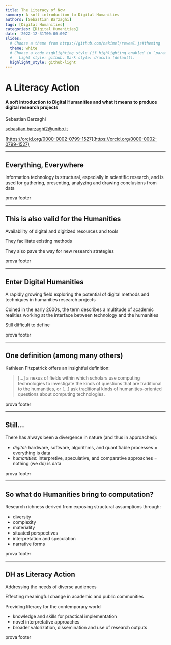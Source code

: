 ```yaml
---
title: The Literacy of Now
summary: A soft introduction to Digital Humanities
authors: [Sebastian Barzaghi]
tags: [Digital Humanities]
categories: [Digital Humanities]
date: '2022-12-31T00:00:00Z'
slides:
  # Choose a theme from https://github.com/hakimel/reveal.js#theming
  theme: white
  # Choose a code highlighting style (if highlighting enabled in `params.toml`)
  #   Light style: github. Dark style: dracula (default).
  highlight_style: github-light
---
```


# A Literacy Action

#### A soft introduction to Digital Humanities and what it means to produce digital research projects

Sebastian Barzaghi

[sebastian.barzaghi2@unibo.it](mailto:sebastian.barzaghi2@unibo.it)

[https://orcid.org/0000-0002-0799-1527](https://orcid.org/0000-0002-0799-1527)


---

## Everything, Everywhere
Information technology is structural, especially in scientific research, and is used for gathering, presenting, analyzing and  drawing conclusions from data

<div class="footer">
  prova footer
</div>

---

## This is also valid for the Humanities
Availability of digital and digitized resources and tools

They facilitate existing methods

They also pave the way for new research strategies

<div class="footer">
  prova footer
</div>

---

## Enter Digital Humanities
A rapidly growing field exploring the potential of digital methods and techniques in humanities research projects

Coined in the early 2000s, the term describes a multitude of academic realities working at the interface between technology and the humanities

Still difficult to define

<div class="footer">
  prova footer
</div>

---

## One definition (among many others)
Kathleen Fitzpatrick offers an insightful definition:

> [...] a nexus of fields within which scholars use computing technologies to investigate the kinds of questions that are traditional to the humanities, or [...] ask traditional kinds of humanities-oriented questions about computing technologies.

<div class="footer">
  prova footer
</div>

---

## Still...
There has always been a divergence in nature (and thus in approaches):
- _digital_: hardware, software, algorithms, and quantifiable processes = everything is data
- _humanities_: interpretive, speculative, and comparative approaches = nothing (we do) is data

<div class="footer">
  prova footer
</div>

---

## So what do Humanities bring to computation?
Research richness derived from exposing structural assumptions through:
- diversity
- complexity
- materiality
- situated perspectives
- interpretation and speculation
- narrative forms

<div class="footer">
  prova footer
</div>

---

## DH as Literacy Action

Addressing the needs of diverse audiences

Effecting meaningful change in academic and public communities

Providing literacy for the contemporary world
- knowledge and skills for practical implementation
- novel interpretative approaches
- broader valorization, dissemination and use of research outputs

<div class="footer">
  prova footer
</div>